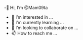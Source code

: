 -👋 Hi, I’m @Mam09ta
- 👀 I’m interested in ...
- 🌱 I’m currently learning ...
- 👀 I’m looking to collaborate on ...
- 📫 How to reach me ...

<!---
Mam09ta/Mam09ta is a ✨ special ✨ repository because its `README.md` (this file) appears on your GitHub profile.
You can click the Preview link to take a look at your changes.
--->
